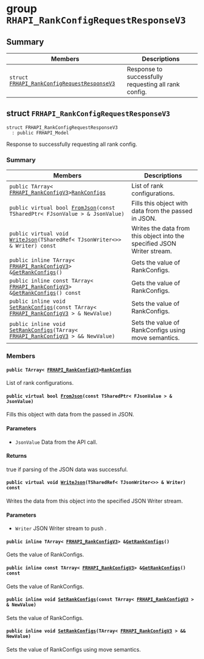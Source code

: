 # group `RHAPI_RankConfigRequestResponseV3` <a id="group__RHAPI__RankConfigRequestResponseV3"></a>

## Summary

 Members                        | Descriptions                                
--------------------------------|---------------------------------------------
`struct `[`FRHAPI_RankConfigRequestResponseV3`](#structFRHAPI__RankConfigRequestResponseV3) | Response to successfully requesting all rank config.

## struct `FRHAPI_RankConfigRequestResponseV3` <a id="structFRHAPI__RankConfigRequestResponseV3"></a>

```
struct FRHAPI_RankConfigRequestResponseV3
  : public FRHAPI_Model
```

Response to successfully requesting all rank config.

### Summary

 Members                        | Descriptions                                
--------------------------------|---------------------------------------------
`public TArray< `[`FRHAPI_RankConfigV3`](RHAPI_RankConfigV3.md#structFRHAPI__RankConfigV3)` > `[`RankConfigs`](#structFRHAPI__RankConfigRequestResponseV3_1a92555a184ff636b4eb462e7ca718f599) | List of rank configurations.
`public virtual bool `[`FromJson`](#structFRHAPI__RankConfigRequestResponseV3_1a18d698ba68e35c1a5c30870095e58cbd)`(const TSharedPtr< FJsonValue > & JsonValue)` | Fills this object with data from the passed in JSON.
`public virtual void `[`WriteJson`](#structFRHAPI__RankConfigRequestResponseV3_1aafb5abc5f45bf57d4cf749c1c334c833)`(TSharedRef< TJsonWriter<>> & Writer) const` | Writes the data from this object into the specified JSON Writer stream.
`public inline TArray< `[`FRHAPI_RankConfigV3`](RHAPI_RankConfigV3.md#structFRHAPI__RankConfigV3)` > & `[`GetRankConfigs`](#structFRHAPI__RankConfigRequestResponseV3_1a8c8cda54fa6317f64ea6f59f1986c94e)`()` | Gets the value of RankConfigs.
`public inline const TArray< `[`FRHAPI_RankConfigV3`](RHAPI_RankConfigV3.md#structFRHAPI__RankConfigV3)` > & `[`GetRankConfigs`](#structFRHAPI__RankConfigRequestResponseV3_1ae064553522932fd8b0d176a865353986)`() const` | Gets the value of RankConfigs.
`public inline void `[`SetRankConfigs`](#structFRHAPI__RankConfigRequestResponseV3_1a40726cf14572e240bd46e42eec50ff24)`(const TArray< `[`FRHAPI_RankConfigV3`](RHAPI_RankConfigV3.md#structFRHAPI__RankConfigV3)` > & NewValue)` | Sets the value of RankConfigs.
`public inline void `[`SetRankConfigs`](#structFRHAPI__RankConfigRequestResponseV3_1acbea4abb73cfec0e7deba3e9c3e33931)`(TArray< `[`FRHAPI_RankConfigV3`](RHAPI_RankConfigV3.md#structFRHAPI__RankConfigV3)` > && NewValue)` | Sets the value of RankConfigs using move semantics.

### Members

#### `public TArray< `[`FRHAPI_RankConfigV3`](RHAPI_RankConfigV3.md#structFRHAPI__RankConfigV3)` > `[`RankConfigs`](#structFRHAPI__RankConfigRequestResponseV3_1a92555a184ff636b4eb462e7ca718f599) <a id="structFRHAPI__RankConfigRequestResponseV3_1a92555a184ff636b4eb462e7ca718f599"></a>

List of rank configurations.

#### `public virtual bool `[`FromJson`](#structFRHAPI__RankConfigRequestResponseV3_1a18d698ba68e35c1a5c30870095e58cbd)`(const TSharedPtr< FJsonValue > & JsonValue)` <a id="structFRHAPI__RankConfigRequestResponseV3_1a18d698ba68e35c1a5c30870095e58cbd"></a>

Fills this object with data from the passed in JSON.

#### Parameters
* `JsonValue` Data from the API call.

#### Returns
true if parsing of the JSON data was successful.

#### `public virtual void `[`WriteJson`](#structFRHAPI__RankConfigRequestResponseV3_1aafb5abc5f45bf57d4cf749c1c334c833)`(TSharedRef< TJsonWriter<>> & Writer) const` <a id="structFRHAPI__RankConfigRequestResponseV3_1aafb5abc5f45bf57d4cf749c1c334c833"></a>

Writes the data from this object into the specified JSON Writer stream.

#### Parameters
* `Writer` JSON Writer stream to push .

#### `public inline TArray< `[`FRHAPI_RankConfigV3`](RHAPI_RankConfigV3.md#structFRHAPI__RankConfigV3)` > & `[`GetRankConfigs`](#structFRHAPI__RankConfigRequestResponseV3_1a8c8cda54fa6317f64ea6f59f1986c94e)`()` <a id="structFRHAPI__RankConfigRequestResponseV3_1a8c8cda54fa6317f64ea6f59f1986c94e"></a>

Gets the value of RankConfigs.

#### `public inline const TArray< `[`FRHAPI_RankConfigV3`](RHAPI_RankConfigV3.md#structFRHAPI__RankConfigV3)` > & `[`GetRankConfigs`](#structFRHAPI__RankConfigRequestResponseV3_1ae064553522932fd8b0d176a865353986)`() const` <a id="structFRHAPI__RankConfigRequestResponseV3_1ae064553522932fd8b0d176a865353986"></a>

Gets the value of RankConfigs.

#### `public inline void `[`SetRankConfigs`](#structFRHAPI__RankConfigRequestResponseV3_1a40726cf14572e240bd46e42eec50ff24)`(const TArray< `[`FRHAPI_RankConfigV3`](RHAPI_RankConfigV3.md#structFRHAPI__RankConfigV3)` > & NewValue)` <a id="structFRHAPI__RankConfigRequestResponseV3_1a40726cf14572e240bd46e42eec50ff24"></a>

Sets the value of RankConfigs.

#### `public inline void `[`SetRankConfigs`](#structFRHAPI__RankConfigRequestResponseV3_1acbea4abb73cfec0e7deba3e9c3e33931)`(TArray< `[`FRHAPI_RankConfigV3`](RHAPI_RankConfigV3.md#structFRHAPI__RankConfigV3)` > && NewValue)` <a id="structFRHAPI__RankConfigRequestResponseV3_1acbea4abb73cfec0e7deba3e9c3e33931"></a>

Sets the value of RankConfigs using move semantics.


